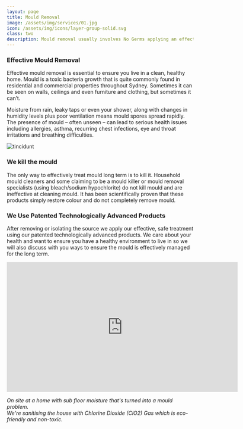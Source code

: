 ```yaml
---
layout: page
title: Mould Removal
image: /assets/img/services/01.jpg
icon: /assets/img/icons/layer-group-solid.svg
class: two
description: Mould removal usually involves No Germs applying an effective, safe and non-toxic treatment using our patented technologically advanced products. At No Germs we aim to comprehensively fix the source of the damp and mould problems so that it doesn't return
---
```

<div class="container pt-80 pb-60">
  <div class="row">
      <div class="col-md-12">
          <div class="service-details mb-40">
              <h3>Effective Mould Removal</h3>
              <p>Effective mould removal is essential to ensure you live in a clean, healthy home. Mould is a toxic bacteria growth that is quite commonly found in residential and commercial properties throughout Sydney. Sometimes it can be seen on walls, ceilings and even furniture and clothing, but sometimes it can’t.<p>
            <p>Moisture from rain, leaky taps or even your shower, along with changes in humidity levels plus poor ventilation means mould spores spread rapidly. The presence of mould – often unseen – can lead to serious health issues including allergies, asthma, recurring chest infections, eye and throat irritations and breathing difficulties.</p>

  <div class="row">
      <div class="col-xl-6 col-lg-12">
          <div class="s-details-img mb-30">
              <img src="{{site.baseurl}}/assets/img/service/details/mould-removal.jpg" alt="tincidunt">
          </div>
      </div>
      <div class="col-xl-6 col-lg-12">
          <div class="service-details mb-40">
              <h3>We kill the mould</h3>
              <p>The only way to effectively treat mould long term is to kill it. Household mould cleaners and some claiming to be a mould killer or mould removal specialists (using bleach/sodium hypochlorite) do not kill mould and are ineffective at cleaning mould. It has been scientifically proven that these products simply restore colour and do not completely remove mould.</p>
          </div>
      </div>
  </div>
  <div class="service-details mb-30">
      <h3>We Use Patented Technologically Advanced Products</h3>
      <p>After removing or isolating the source we apply our effective, safe treatment using our patented technologically advanced products. We care about your health and want to ensure you have a healthy environment to live in so we will also discuss with you ways to ensure the mould is effectively managed for the long term.</p>
  </div>
  <div class="row">
    <div class="col-md-12 text-center">
  <iframe width="623" height="350" src="https://www.youtube.com/embed/jX1jk1-rKrQ" frameborder="0" allow="accelerometer; autoplay; encrypted-media; gyroscope; picture-in-picture" allowfullscreen></iframe>
    </div>
    <div class="col-md-12 text-center">
      <p><i>On site at a home with sub floor moisture that's turned into a mould problem. <br>We're sanitising the house with Chlorine Dioxide (ClO2) Gas which is eco-friendly and non-toxic.</i></p>
    </div>
  </div>
